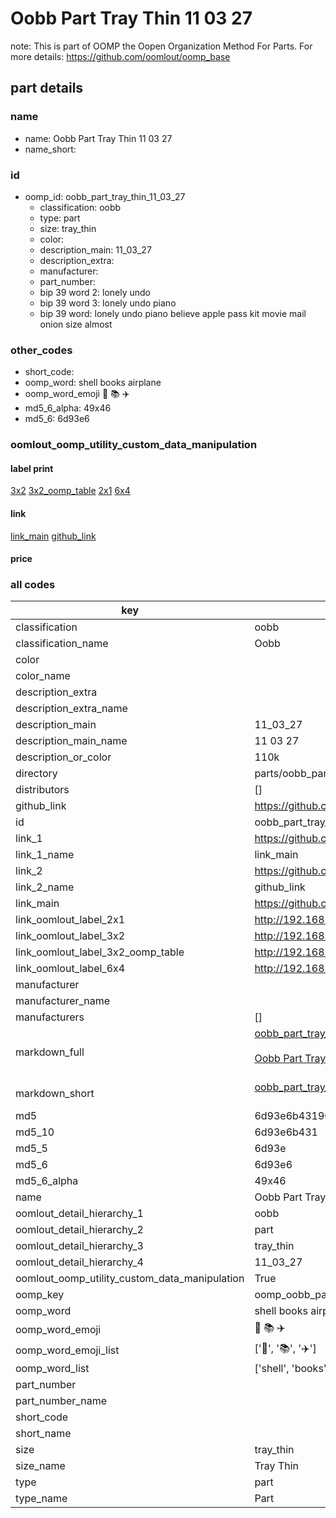 # Oobb Part Tray Thin 11 03 27  

note: This is part of OOMP the Oopen Organization Method For Parts. For more details: https://github.com/oomlout/oomp_base

##  part details





### name
* name: Oobb Part Tray Thin 11 03 27
* name_short: 
### id
* oomp_id: oobb_part_tray_thin_11_03_27
  * classification: oobb
  * type: part
  * size: tray_thin
  * color: 
  * description_main: 11_03_27
  * description_extra: 
  * manufacturer: 
  * part_number: 
  * bip 39 word 2: lonely undo
  * bip 39 word 3: lonely undo piano
  * bip 39 word: lonely undo piano believe apple pass kit movie mail onion size almost

### other_codes
* short_code: 
* oomp_word: shell books airplane
* oomp_word_emoji :shell: :books: :airplane:
* md5_6_alpha: 49x46
* md5_6: 6d93e6






### oomlout_oomp_utility_custom_data_manipulation
#### label print
[3x2](http://192.168.1.245:1112/?label=oomp%2049x46)
[3x2_oomp_table](http://192.168.1.107:1112/?label=oomp%2049x46)
[2x1](http://192.168.1.242:1112/?label=oomp%2049x46)
[6x4](http://192.168.1.55:1112/?label=oomp%2049x46)    

#### link

[link_main](https://github.com/oomlout/oomlout_oomp_current_version_messy/tree/main/parts/oobb_part_tray_thin_11_03_27) [github_link](https://github.com/oomlout/oomlout_oomp_part_src/tree/main/parts/oobb_part_tray_thin_11_03_27)                             

#### price







### all codes 
| key | value |  
| --- | --- |  
| classification | oobb |  
| classification_name | Oobb |  
| color |  |  
| color_name |  |  
| description_extra |  |  
| description_extra_name |  |  
| description_main | 11_03_27 |  
| description_main_name | 11 03 27 |  
| description_or_color | 110k |  
| directory | parts/oobb_part_tray_thin_11_03_27 |  
| distributors | [] |  
| github_link | https://github.com/oomlout/oomlout_oomp_part_src/tree/main/parts/oobb_part_tray_thin_11_03_27 |  
| id | oobb_part_tray_thin_11_03_27 |  
| link_1 | https://github.com/oomlout/oomlout_oomp_current_version_messy/tree/main/parts/oobb_part_tray_thin_11_03_27 |  
| link_1_name | link_main |  
| link_2 | https://github.com/oomlout/oomlout_oomp_part_src/tree/main/parts/oobb_part_tray_thin_11_03_27 |  
| link_2_name | github_link |  
| link_main | https://github.com/oomlout/oomlout_oomp_current_version_messy/tree/main/parts/oobb_part_tray_thin_11_03_27 |  
| link_oomlout_label_2x1 | http://192.168.1.242:1112/?label=oomp%2049x46 |  
| link_oomlout_label_3x2 | http://192.168.1.245:1112/?label=oomp%2049x46 |  
| link_oomlout_label_3x2_oomp_table | http://192.168.1.107:1112/?label=oomp%2049x46 |  
| link_oomlout_label_6x4 | http://192.168.1.55:1112/?label=oomp%2049x46 |  
| manufacturer |  |  
| manufacturer_name |  |  
| manufacturers | [] |  
| markdown_full | [oobb_part_tray_thin_11_03_27](https://github.com/oomlout/oomlout_oomp_current_version_messy/tree/main/parts/oobb_part_tray_thin_11_03_27)<br>[](https://github.com/oomlout/oomlout_oomp_current_version_messy/tree/main/parts/oobb_part_tray_thin_11_03_27)<br>[Oobb Part Tray Thin 11 03 27](https://github.com/oomlout/oomlout_oomp_current_version_messy/tree/main/parts/oobb_part_tray_thin_11_03_27)<br><br> |  
| markdown_short | [oobb_part_tray_thin_11_03_27](https://github.com/oomlout/oomlout_oomp_current_version_messy/tree/main/parts/oobb_part_tray_thin_11_03_27)<br><br> |  
| md5 | 6d93e6b43190ef5e8285514b483b3c1d |  
| md5_10 | 6d93e6b431 |  
| md5_5 | 6d93e |  
| md5_6 | 6d93e6 |  
| md5_6_alpha | 49x46 |  
| name | Oobb Part Tray Thin 11 03 27 |  
| oomlout_detail_hierarchy_1 | oobb |  
| oomlout_detail_hierarchy_2 | part |  
| oomlout_detail_hierarchy_3 | tray_thin |  
| oomlout_detail_hierarchy_4 | 11_03_27 |  
| oomlout_oomp_utility_custom_data_manipulation | True |  
| oomp_key | oomp_oobb_part_tray_thin_11_03_27 |  
| oomp_word | shell books airplane |  
| oomp_word_emoji | :shell: :books: :airplane: |  
| oomp_word_emoji_list | [':shell:', ':books:', ':airplane:'] |  
| oomp_word_list | ['shell', 'books', 'airplane'] |  
| part_number |  |  
| part_number_name |  |  
| short_code |  |  
| short_name |  |  
| size | tray_thin |  
| size_name | Tray Thin |  
| type | part |  
| type_name | Part |  
